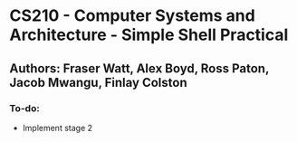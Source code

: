 # CS210 - Computer Systems and Architecture - Simple Shell Practical 
## Authors: Fraser Watt, Alex Boyd, Ross Paton, Jacob Mwangu, Finlay Colston

### To-do:
- Implement stage 2